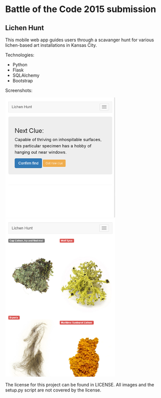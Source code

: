 # Battle of the Code 2015 submission
## Lichen Hunt

This mobile web app guides users through a scavanger hunt for various lichen-based art installations in Kansas City.

Technologies:

* Python
* Flask
* SQLAlchemy
* Bootstrap

Screenshots:

![screenshot](screenshot.png "Screenshot")
![screenshot](screenshot2.png "Screenshot")

The license for this project can be found in LICENSE.  All images and the setup.py script are not covered by the license.
